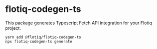 # flotiq-codegen-ts

This package generates Typescript Fetch API integration for your Flotiq project.
```
yarn add @flotiq/flotiq-codegen-ts
npx flotiq-codegen-ts generate
```
